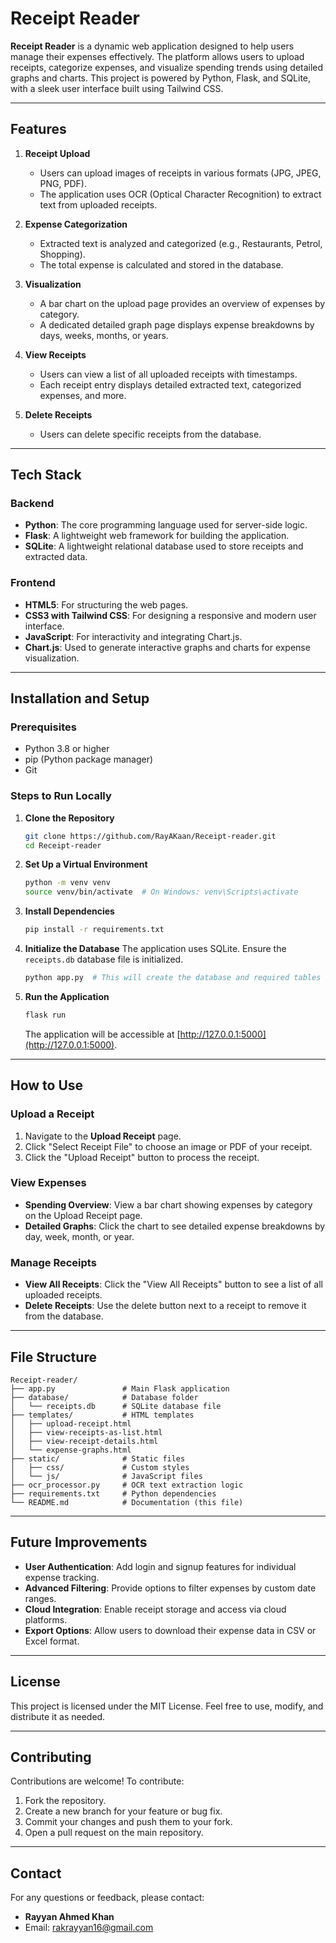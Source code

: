 # Receipt Reader

**Receipt Reader** is a dynamic web application designed to help users manage their expenses effectively. The platform allows users to upload receipts, categorize expenses, and visualize spending trends using detailed graphs and charts. This project is powered by Python, Flask, and SQLite, with a sleek user interface built using Tailwind CSS.

---

## Features

1. **Receipt Upload**
   - Users can upload images of receipts in various formats (JPG, JPEG, PNG, PDF).
   - The application uses OCR (Optical Character Recognition) to extract text from uploaded receipts.

2. **Expense Categorization**
   - Extracted text is analyzed and categorized (e.g., Restaurants, Petrol, Shopping).
   - The total expense is calculated and stored in the database.

3. **Visualization**
   - A bar chart on the upload page provides an overview of expenses by category.
   - A dedicated detailed graph page displays expense breakdowns by days, weeks, months, or years.

4. **View Receipts**
   - Users can view a list of all uploaded receipts with timestamps.
   - Each receipt entry displays detailed extracted text, categorized expenses, and more.

5. **Delete Receipts**
   - Users can delete specific receipts from the database.

---

## Tech Stack

### Backend
- **Python**: The core programming language used for server-side logic.
- **Flask**: A lightweight web framework for building the application.
- **SQLite**: A lightweight relational database used to store receipts and extracted data.

### Frontend
- **HTML5**: For structuring the web pages.
- **CSS3 with Tailwind CSS**: For designing a responsive and modern user interface.
- **JavaScript**: For interactivity and integrating Chart.js.
- **Chart.js**: Used to generate interactive graphs and charts for expense visualization.

---

## Installation and Setup

### Prerequisites
- Python 3.8 or higher
- pip (Python package manager)
- Git

### Steps to Run Locally

1. **Clone the Repository**
   ```bash
   git clone https://github.com/RayAKaan/Receipt-reader.git
   cd Receipt-reader
   ```

2. **Set Up a Virtual Environment**
   ```bash
   python -m venv venv
   source venv/bin/activate  # On Windows: venv\Scripts\activate
   ```

3. **Install Dependencies**
   ```bash
   pip install -r requirements.txt
   ```

4. **Initialize the Database**
   The application uses SQLite. Ensure the `receipts.db` database file is initialized.
   ```bash
   python app.py  # This will create the database and required tables
   ```

5. **Run the Application**
   ```bash
   flask run
   ```
   The application will be accessible at [http://127.0.0.1:5000](http://127.0.0.1:5000).

---

## How to Use

### Upload a Receipt
1. Navigate to the **Upload Receipt** page.
2. Click "Select Receipt File" to choose an image or PDF of your receipt.
3. Click the "Upload Receipt" button to process the receipt.

### View Expenses
- **Spending Overview**: View a bar chart showing expenses by category on the Upload Receipt page.
- **Detailed Graphs**: Click the chart to see detailed expense breakdowns by day, week, month, or year.

### Manage Receipts
- **View All Receipts**: Click the "View All Receipts" button to see a list of all uploaded receipts.
- **Delete Receipts**: Use the delete button next to a receipt to remove it from the database.

---

## File Structure

```
Receipt-reader/
├── app.py               # Main Flask application
├── database/            # Database folder
│   └── receipts.db      # SQLite database file
├── templates/           # HTML templates
│   ├── upload-receipt.html
│   ├── view-receipts-as-list.html
│   ├── view-receipt-details.html
│   └── expense-graphs.html
├── static/              # Static files
│   ├── css/             # Custom styles
│   └── js/              # JavaScript files
├── ocr_processor.py     # OCR text extraction logic
├── requirements.txt     # Python dependencies
└── README.md            # Documentation (this file)
```

---

## Future Improvements
- **User Authentication**: Add login and signup features for individual expense tracking.
- **Advanced Filtering**: Provide options to filter expenses by custom date ranges.
- **Cloud Integration**: Enable receipt storage and access via cloud platforms.
- **Export Options**: Allow users to download their expense data in CSV or Excel format.

---

## License
This project is licensed under the MIT License. Feel free to use, modify, and distribute it as needed.

---

## Contributing
Contributions are welcome! To contribute:
1. Fork the repository.
2. Create a new branch for your feature or bug fix.
3. Commit your changes and push them to your fork.
4. Open a pull request on the main repository.

---

## Contact
For any questions or feedback, please contact:
- **Rayyan Ahmed Khan**
- Email: rakrayyan16@gmail.com

